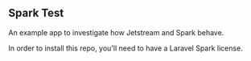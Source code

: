 ## Spark Test

An example app to investigate how Jetstream and Spark behave.

In order to install this repo, you'll need to have a Laravel Spark license.
